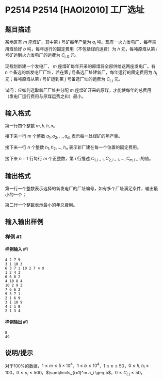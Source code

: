 # P2514 P2514 [HAOI2010] 工厂选址

## 题目描述

某地区有 $m$ 座煤矿，其中第 $i$ 号矿每年产量为 $a_i$ 吨。现有一火力发电厂，每年需用煤恰好 $b$ 吨，每年运行的固定费用（不包括煤的运费）为 $h$ 元，每吨原煤从第 $i$ 号矿运到火力发电厂的运费为 $C_{i,0}$ 元。

现规划新建一个发电厂， $m$ 座煤矿每年开采的原煤将全部供给这两座发电厂。有 $n$ 个备选的新发电厂厂址，若在第 $j$ 号备选厂址建新厂，每年运行的固定费用为 $h_j$ 元；每吨原煤从第 $i$ 号矿运到第 $j$ 号备选厂址的运费为 $C_{i,j}$ 元。

试问：应如何选取新厂厂址并分配 $m$ 座煤矿开采的原煤，才能使每年的总费用（发电厂运行费用与原煤运费之和）最小。

## 输入格式

第一行四个整数 $m,b,h,n$。

接下来一行 $m$ 个整数 $a_1,a_2,...,a_m$ 表示每一处煤矿的年产量。

接下来一行 $n$ 个整数 $h_1,h_2,...,h_n$ 表示新厂建在每一个位置的固定费用。

接下来 $n+1$ 行每行 $m$ 个正整数，第 $i$ 行描述 $C_{1,i-1} , C_{2,i-1} , ... , C_{m , i-1}$的值。

## 输出格式

第一行一个整数表示选择的新发电厂的厂址编号，如有多个厂址满足条件，输出最小的一个；

第二行一个整数表示最小的年总费用。

## 输入输出样例

### 样例 #1

#### 样例输入 #1

```
4 2 7 9 
3 1 10 3 
6 3 7 1 10 2 7 4 9 
1 2 4 3 
6 6 8 2 
4 10 8 4 
10 2 9 2 
7 6 6 2 
9 3 7 1 
2 1 6 9 
3 1 10 9 
4 2 1 8 
2 1 3 4
```

#### 样例输出 #1

```
8 
49
```

## 说明/提示

对于$100 \%$的数据，$1 \leq m \leq 5 \times 10^4$，$1 \leq b \leq 10^4$，$1 \leq n \leq 50$，$0 \leq h , h_i \leq 100$，$0 \leq a_i \leq 500$，$\sum\limits_{i=1}^m a_i \geq b$，$0 \leq C_{i,j} \leq 50$。
